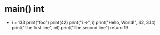 # main() int
  - i = 133
  print("foo")
  print(42)
  print("i =>", i)
  print("Hello, World!", 42, 3.14)
  print("The first line", nil)
  print("The second line")
  return 19
